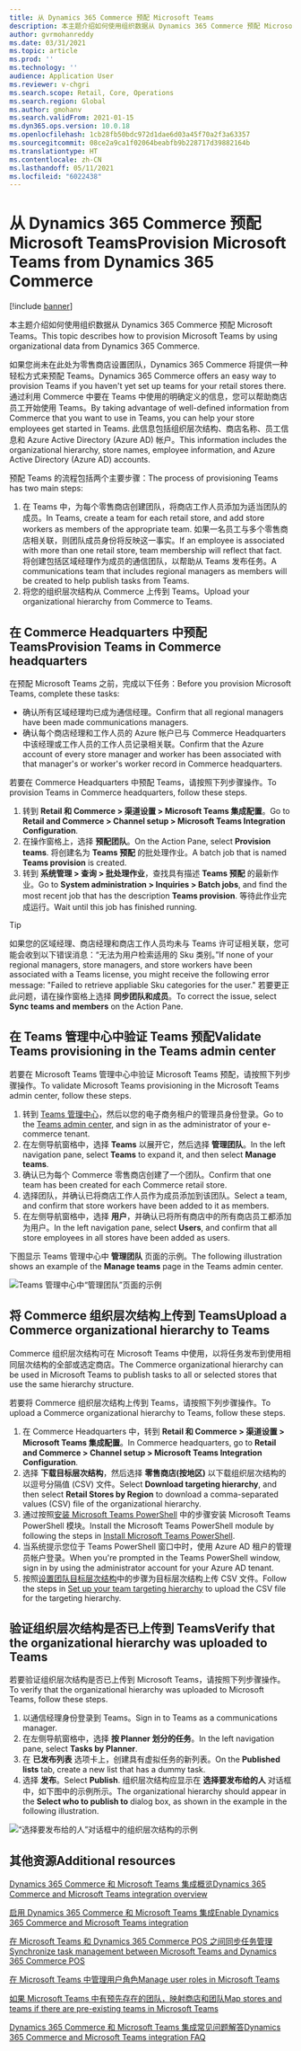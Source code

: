 ```yaml
---
title: 从 Dynamics 365 Commerce 预配 Microsoft Teams
description: 本主题介绍如何使用组织数据从 Dynamics 365 Commerce 预配 Microsoft Teams。
author: gvrmohanreddy
ms.date: 03/31/2021
ms.topic: article
ms.prod: ''
ms.technology: ''
audience: Application User
ms.reviewer: v-chgri
ms.search.scope: Retail, Core, Operations
ms.search.region: Global
ms.author: gmohanv
ms.search.validFrom: 2021-01-15
ms.dyn365.ops.version: 10.0.18
ms.openlocfilehash: 1cb28fb50bdc972d1dae6d03a45f70a2f3a63357
ms.sourcegitcommit: 08ce2a9ca1f02064beabfb9b228717d39882164b
ms.translationtype: HT
ms.contentlocale: zh-CN
ms.lasthandoff: 05/11/2021
ms.locfileid: "6022438"
---
```

# <a name="provision-microsoft-teams-from-dynamics-365-commerce"></a><span data-ttu-id="c4b90-103">从 Dynamics 365 Commerce 预配 Microsoft Teams</span><span class="sxs-lookup"><span data-stu-id="c4b90-103">Provision Microsoft Teams from Dynamics 365 Commerce</span></span>

[!include [banner](includes/banner.md)]

<span data-ttu-id="c4b90-104">本主题介绍如何使用组织数据从 Dynamics 365 Commerce 预配 Microsoft Teams。</span><span class="sxs-lookup"><span data-stu-id="c4b90-104">This topic describes how to provision Microsoft Teams by using organizational data from Dynamics 365 Commerce.</span></span>

<span data-ttu-id="c4b90-105">如果您尚未在此处为零售商店设置团队，Dynamics 365 Commerce 将提供一种轻松方式来预配 Teams。</span><span class="sxs-lookup"><span data-stu-id="c4b90-105">Dynamics 365 Commerce offers an easy way to provision Teams if you haven't yet set up teams for your retail stores there.</span></span> <span data-ttu-id="c4b90-106">通过利用 Commerce 中要在 Teams 中使用的明确定义的信息，您可以帮助商店员工开始使用 Teams。</span><span class="sxs-lookup"><span data-stu-id="c4b90-106">By taking advantage of well-defined information from Commerce that you want to use in Teams, you can help your store employees get started in Teams.</span></span> <span data-ttu-id="c4b90-107">此信息包括组织层次结构、商店名称、员工信息和 Azure Active Directory (Azure AD) 帐户。</span><span class="sxs-lookup"><span data-stu-id="c4b90-107">This information includes the organizational hierarchy, store names, employee information, and Azure Active Directory (Azure AD) accounts.</span></span> 

<span data-ttu-id="c4b90-108">预配 Teams 的流程包括两个主要步骤：</span><span class="sxs-lookup"><span data-stu-id="c4b90-108">The process of provisioning Teams has two main steps:</span></span>

1. <span data-ttu-id="c4b90-109">在 Teams 中，为每个零售商店创建团队，将商店工作人员添加为适当团队的成员。</span><span class="sxs-lookup"><span data-stu-id="c4b90-109">In Teams, create a team for each retail store, and add store workers as members of the appropriate team.</span></span> <span data-ttu-id="c4b90-110">如果一名员工与多个零售商店相关联，则团队成员身份将反映这一事实。</span><span class="sxs-lookup"><span data-stu-id="c4b90-110">If an employee is associated with more than one retail store, team membership will reflect that fact.</span></span> <span data-ttu-id="c4b90-111">将创建包括区域经理作为成员的通信团队，以帮助从 Teams 发布任务。</span><span class="sxs-lookup"><span data-stu-id="c4b90-111">A communications team that includes regional managers as members will be created to help publish tasks from Teams.</span></span>
1. <span data-ttu-id="c4b90-112">将您的组织层次结构从 Commerce 上传到 Teams。</span><span class="sxs-lookup"><span data-stu-id="c4b90-112">Upload your organizational hierarchy from Commerce to Teams.</span></span>

## <a name="provision-teams-in-commerce-headquarters"></a><span data-ttu-id="c4b90-113">在 Commerce Headquarters 中预配 Teams</span><span class="sxs-lookup"><span data-stu-id="c4b90-113">Provision Teams in Commerce headquarters</span></span>

<span data-ttu-id="c4b90-114">在预配 Microsoft Teams 之前，完成以下任务：</span><span class="sxs-lookup"><span data-stu-id="c4b90-114">Before you provision Microsoft Teams, complete these tasks:</span></span>

- <span data-ttu-id="c4b90-115">确认所有区域经理均已成为通信经理。</span><span class="sxs-lookup"><span data-stu-id="c4b90-115">Confirm that all regional managers have been made communications managers.</span></span>
- <span data-ttu-id="c4b90-116">确认每个商店经理和工作人员的 Azure 帐户已与 Commerce Headquarters 中该经理或工作人员的工作人员记录相关联。</span><span class="sxs-lookup"><span data-stu-id="c4b90-116">Confirm that the Azure account of every store manager and worker has been associated with that manager's or worker's worker record in Commerce headquarters.</span></span>

<span data-ttu-id="c4b90-117">若要在 Commerce Headquarters 中预配 Teams，请按照下列步骤操作。</span><span class="sxs-lookup"><span data-stu-id="c4b90-117">To provision Teams in Commerce headquarters, follow these steps.</span></span>

1. <span data-ttu-id="c4b90-118">转到 **Retail 和 Commerce \> 渠道设置 \> Microsoft Teams 集成配置**。</span><span class="sxs-lookup"><span data-stu-id="c4b90-118">Go to **Retail and Commerce \> Channel setup \> Microsoft Teams Integration Configuration**.</span></span>
1. <span data-ttu-id="c4b90-119">在操作窗格上，选择 **预配团队**。</span><span class="sxs-lookup"><span data-stu-id="c4b90-119">On the Action Pane, select **Provision teams**.</span></span> <span data-ttu-id="c4b90-120">将创建名为 **Teams 预配** 的批处理作业。</span><span class="sxs-lookup"><span data-stu-id="c4b90-120">A batch job that is named **Teams provision** is created.</span></span>
1. <span data-ttu-id="c4b90-121">转到 **系统管理 \> 查询 \> 批处理作业**，查找具有描述 **Teams 预配** 的最新作业。</span><span class="sxs-lookup"><span data-stu-id="c4b90-121">Go to **System administration \> Inquiries \> Batch jobs**, and find the most recent job that has the description **Teams provision**.</span></span> <span data-ttu-id="c4b90-122">等待此作业完成运行。</span><span class="sxs-lookup"><span data-stu-id="c4b90-122">Wait until this job has finished running.</span></span>

> [!TIP]
> <span data-ttu-id="c4b90-123">如果您的区域经理、商店经理和商店工作人员均未与 Teams 许可证相关联，您可能会收到以下错误消息：“无法为用户检索适用的 Sku 类别。”</span><span class="sxs-lookup"><span data-stu-id="c4b90-123">If none of your regional managers, store managers, and store workers have been associated with a Teams license, you might receive the following error message: "Failed to retrieve appliable Sku categories for the user."</span></span> <span data-ttu-id="c4b90-124">若要更正此问题，请在操作窗格上选择 **同步团队和成员**。</span><span class="sxs-lookup"><span data-stu-id="c4b90-124">To correct the issue, select **Sync teams and members** on the Action Pane.</span></span>

<!-- ![Dynamics 365 Commerce - Teams integration configuration](media/D365-Commerce-Microsoft-Teams-Configuration_with_disclaimer.png)-->

## <a name="validate-teams-provisioning-in-the-teams-admin-center"></a><span data-ttu-id="c4b90-125">在 Teams 管理中心中验证 Teams 预配</span><span class="sxs-lookup"><span data-stu-id="c4b90-125">Validate Teams provisioning in the Teams admin center</span></span>

<span data-ttu-id="c4b90-126">若要在 Microsoft Teams 管理中心中验证 Microsoft Teams 预配，请按照下列步骤操作。</span><span class="sxs-lookup"><span data-stu-id="c4b90-126">To validate Microsoft Teams provisioning in the Microsoft Teams admin center, follow these steps.</span></span>
    
1. <span data-ttu-id="c4b90-127">转到 [Teams 管理中心](https://admin.teams.microsoft.com/)，然后以您的电子商务租户的管理员身份登录。</span><span class="sxs-lookup"><span data-stu-id="c4b90-127">Go to the [Teams admin center](https://admin.teams.microsoft.com/), and sign in as the administrator of your e-commerce tenant.</span></span>
1. <span data-ttu-id="c4b90-128">在左侧导航窗格中，选择 **Teams** 以展开它，然后选择 **管理团队**。</span><span class="sxs-lookup"><span data-stu-id="c4b90-128">In the left navigation pane, select **Teams** to expand it, and then select **Manage teams**.</span></span>
1. <span data-ttu-id="c4b90-129">确认已为每个 Commerce 零售商店创建了一个团队。</span><span class="sxs-lookup"><span data-stu-id="c4b90-129">Confirm that one team has been created for each Commerce retail store.</span></span>
1. <span data-ttu-id="c4b90-130">选择团队，并确认已将商店工作人员作为成员添加到该团队。</span><span class="sxs-lookup"><span data-stu-id="c4b90-130">Select a team, and confirm that store workers have been added to it as members.</span></span>
1. <span data-ttu-id="c4b90-131">在左侧导航窗格中，选择 **用户**，并确认已将所有商店中的所有商店员工都添加为用户。</span><span class="sxs-lookup"><span data-stu-id="c4b90-131">In the left navigation pane, select **Users**, and confirm that all store employees in all stores have been added as users.</span></span>

<span data-ttu-id="c4b90-132">下图显示 Teams 管理中心中 **管理团队** 页面的示例。</span><span class="sxs-lookup"><span data-stu-id="c4b90-132">The following illustration shows an example of the **Manage teams** page in the Teams admin center.</span></span>

![Teams 管理中心中“管理团队”页面的示例](media/Teams-FLW-Admin-Teams.png)

## <a name="upload-a-commerce-organizational-hierarchy-to-teams"></a><span data-ttu-id="c4b90-134">将 Commerce 组织层次结构上传到 Teams</span><span class="sxs-lookup"><span data-stu-id="c4b90-134">Upload a Commerce organizational hierarchy to Teams</span></span>
    
<span data-ttu-id="c4b90-135">Commerce 组织层次结构可在 Microsoft Teams 中使用，以将任务发布到使用相同层次结构的全部或选定商店。</span><span class="sxs-lookup"><span data-stu-id="c4b90-135">The Commerce organizational hierarchy can be used in Microsoft Teams to publish tasks to all or selected stores that use the same hierarchy structure.</span></span>

<span data-ttu-id="c4b90-136">若要将 Commerce 组织层次结构上传到 Teams，请按照下列步骤操作。</span><span class="sxs-lookup"><span data-stu-id="c4b90-136">To upload a Commerce organizational hierarchy to Teams, follow these steps.</span></span>
    
1. <span data-ttu-id="c4b90-137">在 Commerce Headquarters 中，转到 **Retail 和 Commerce \> 渠道设置 \> Microsoft Teams 集成配置**。</span><span class="sxs-lookup"><span data-stu-id="c4b90-137">In Commerce headquarters, go to **Retail and Commerce \> Channel setup \> Microsoft Teams Integration Configuration**.</span></span>
1. <span data-ttu-id="c4b90-138">选择 **下载目标层次结构**，然后选择 **零售商店(按地区)** 以下载组织层次结构的以逗号分隔值 (CSV) 文件。</span><span class="sxs-lookup"><span data-stu-id="c4b90-138">Select **Download targeting hierarchy**, and then select **Retail Stores by Region** to download a comma-separated values (CSV) file of the organizational hierarchy.</span></span>
1. <span data-ttu-id="c4b90-139">通过按照[安装 Microsoft Teams PowerShell](/microsoftteams/teams-powershell-install) 中的步骤安装 Microsoft Teams PowerShell 模块。</span><span class="sxs-lookup"><span data-stu-id="c4b90-139">Install the Microsoft Teams PowerShell module by following the steps in [Install Microsoft Teams PowerShell](/microsoftteams/teams-powershell-install).</span></span>
1. <span data-ttu-id="c4b90-140">当系统提示您位于 Teams PowerShell 窗口中时，使用 Azure AD 租户的管理员帐户登录。</span><span class="sxs-lookup"><span data-stu-id="c4b90-140">When you're prompted in the Teams PowerShell window, sign in by using the administrator account for your Azure AD tenant.</span></span>
1. <span data-ttu-id="c4b90-141">按照[设置团队目标层次结构](/microsoftteams/set-up-your-team-hierarchy)中的步骤为目标层次结构上传 CSV 文件。</span><span class="sxs-lookup"><span data-stu-id="c4b90-141">Follow the steps in [Set up your team targeting hierarchy](/microsoftteams/set-up-your-team-hierarchy) to upload the CSV file for the targeting hierarchy.</span></span>

## <a name="verify-that-the-organizational-hierarchy-was-uploaded-to-teams"></a><span data-ttu-id="c4b90-142">验证组织层次结构是否已上传到 Teams</span><span class="sxs-lookup"><span data-stu-id="c4b90-142">Verify that the organizational hierarchy was uploaded to Teams</span></span>

<span data-ttu-id="c4b90-143">若要验证组织层次结构是否已上传到 Microsoft Teams，请按照下列步骤操作。</span><span class="sxs-lookup"><span data-stu-id="c4b90-143">To verify that the organizational hierarchy was uploaded to Microsoft Teams, follow these steps.</span></span>

1. <span data-ttu-id="c4b90-144">以通信经理身份登录到 Teams。</span><span class="sxs-lookup"><span data-stu-id="c4b90-144">Sign in to Teams as a communications manager.</span></span>
1. <span data-ttu-id="c4b90-145">在左侧导航窗格中，选择 **按 Planner 划分的任务**。</span><span class="sxs-lookup"><span data-stu-id="c4b90-145">In the left navigation pane, select **Tasks by Planner**.</span></span>
1. <span data-ttu-id="c4b90-146">在 **已发布列表** 选项卡上，创建具有虚拟任务的新列表。</span><span class="sxs-lookup"><span data-stu-id="c4b90-146">On the **Published lists** tab, create a new list that has a dummy task.</span></span>
1. <span data-ttu-id="c4b90-147">选择 **发布**。</span><span class="sxs-lookup"><span data-stu-id="c4b90-147">Select **Publish**.</span></span> <span data-ttu-id="c4b90-148">组织层次结构应显示在 **选择要发布给的人** 对话框中，如下图中的示例所示。</span><span class="sxs-lookup"><span data-stu-id="c4b90-148">The organizational hierarchy should appear in the **Select who to publish to** dialog box, as shown in the example in the following illustration.</span></span>

![“选择要发布给的人”对话框中的组织层次结构的示例](media/Microsoft-teams-verify-org-hierarchy.png)

## <a name="additional-resources"></a><span data-ttu-id="c4b90-150">其他资源</span><span class="sxs-lookup"><span data-stu-id="c4b90-150">Additional resources</span></span>

[<span data-ttu-id="c4b90-151">Dynamics 365 Commerce 和 Microsoft Teams 集成概览</span><span class="sxs-lookup"><span data-stu-id="c4b90-151">Dynamics 365 Commerce and Microsoft Teams integration overview</span></span>](commerce-teams-integration.md)

[<span data-ttu-id="c4b90-152">启用 Dynamics 365 Commerce 和 Microsoft Teams 集成</span><span class="sxs-lookup"><span data-stu-id="c4b90-152">Enable Dynamics 365 Commerce and Microsoft Teams integration</span></span>](enable-teams-integration.md)

[<span data-ttu-id="c4b90-153">在 Microsoft Teams 和 Dynamics 365 Commerce POS 之间同步任务管理</span><span class="sxs-lookup"><span data-stu-id="c4b90-153">Synchronize task management between Microsoft Teams and Dynamics 365 Commerce POS</span></span>](synchronize-tasks-teams-pos.md)

[<span data-ttu-id="c4b90-154">在 Microsoft Teams 中管理用户角色</span><span class="sxs-lookup"><span data-stu-id="c4b90-154">Manage user roles in Microsoft Teams</span></span>](manage-user-roles-teams.md)

[<span data-ttu-id="c4b90-155">如果 Microsoft Teams 中有预先存在的团队，映射商店和团队</span><span class="sxs-lookup"><span data-stu-id="c4b90-155">Map stores and teams if there are pre-existing teams in Microsoft Teams</span></span>](map-stores-existing-teams.md)

[<span data-ttu-id="c4b90-156">Dynamics 365 Commerce 和 Microsoft Teams 集成常见问题解答</span><span class="sxs-lookup"><span data-stu-id="c4b90-156">Dynamics 365 Commerce and Microsoft Teams integration FAQ</span></span>](teams-integration-faq.md)